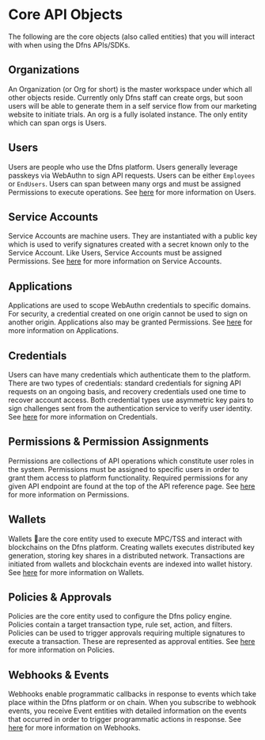 # Core API Objects

The following are the core objects (also called entities) that you will interact with when using the Dfns APIs/SDKs.

## Organizations

An Organization (or Org for short) is the master workspace under which all other objects reside.  Currently only Dfns staff can create orgs, but soon users will be able to generate them in a self service flow from our marketing website to initiate trials.  An org is a fully isolated instance.  The only entity which can span orgs is Users.&#x20;

## Users

Users are people who use the Dfns platform.  Users generally leverage passkeys via WebAuthn to sign API requests.  Users can be either `Employees` or `EndUsers`.   Users can span between many orgs and must be assigned Permissions to execute operations.  See [here](../api-docs/authentication/user-management/) for more information on Users.&#x20;

## Service Accounts

Service Accounts are machine users.  They are instantiated with a public key which is used to verify signatures created with a secret known only to the Service Account.  Like Users, Service Accounts must be assigned Permissions.  See [here](../api-docs/authentication/service-account-management/) for more information on Service Accounts.&#x20;

## Applications

Applications are used to scope WebAuthn credentials to specific domains.  For security, a credential created on one origin cannot be used to sign on another origin. Applications also may be granted Permissions.  See [here](../api-docs/authentication/application-management/) for more information on Applications.

## Credentials

Users can have many credentials which authenticate them to the platform. There are two types of credentials: standard credentials for signing API requests on an ongoing basis, and recovery credentials used one time to recover account access.  Both credential types use asymmetric key pairs to sign challenges sent from the authentication service to verify user identity. See [here](../api-docs/authentication/credential-management/) for more information on Credentials.

## Permissions & Permission Assignments

Permissions are collections of API operations which constitute user roles in the system.  Permissions must be assigned to specific users in order to grant them access to platform functionality.  Required permissions for any given API endpoint are found at the top of the API reference page. See [here](../api-docs/permissions/) for more information on Permissions.

## Wallets

Wallets are the core entity used to execute MPC/TSS and interact with blockchains on the Dfns platform. Creating wallets executes distributed key generation, storing key shares in a distributed network. Transactions are initiated from wallets and blockchain events are indexed into wallet history. See [here](../api-docs/wallets/) for more information on Wallets.

## Policies & Approvals

Policies are the core entity used to configure the Dfns policy engine. Policies contain a target transaction type, rule set, action, and filters. Policies can be used to trigger approvals requiring multiple signatures to execute a transaction. These are represented as approval entities. See [here](../api-docs/policy-engine/) for more information on Policies.

## Webhooks & Events

Webhooks enable programmatic callbacks in response to events which take place within the Dfns platform or on chain. When you subscribe to webhook events, you receive Event entities with detailed information on the events that occurred in order to trigger programmatic actions in response. See [here](../api-docs/webhooks/) for more information on Webhooks.



